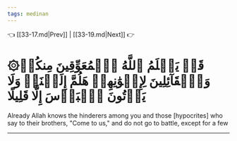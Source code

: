 ```yaml
---
tags: medinan
---
```


👈 [[33-17.md|Prev]] | [[33-19.md|Next]] 👉

# ۞قَدۡ يَعۡلَمُ ٱللَّهُ ٱلۡمُعَوِّقِينَ مِنكُمۡ وَٱلۡقَآئِلِينَ لِإِخۡوَٰنِهِمۡ هَلُمَّ إِلَيۡنَاۖ وَلَا يَأۡتُونَ ٱلۡبَأۡسَ إِلَّا قَلِيلًا

Already Allah knows the hinderers among you and those [hypocrites] who say to their brothers, "Come to us," and do not go to battle, except for a few

---

